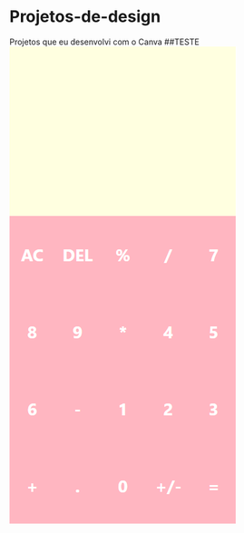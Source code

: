 # Projetos-de-design
Projetos que eu desenvolvi com o Canva
##TESTE
![Preview](https://github.com/marcoslima42/calculatorInReact/blob/master/preview.png)
